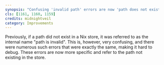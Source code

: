 ```yaml
---
synopsis: "Confusing 'invalid path' errors are now 'path does not exist'"
cls: [1161, 1160, 1159]
credits: midnightveil
category: Improvements
---
```


Previously, if a path did not exist in a Nix store, it was referred to as the internal name "path is invalid".
This is, however, very confusing, and there were numerous such errors that were exactly the same, making it hard to debug.
These errors are now more specific and refer to the path not existing in the store.
